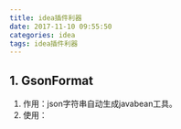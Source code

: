 ```yaml
---
title: idea插件利器
date: 2017-11-10 09:55:50
categories: idea
tags: idea插件利器
---
```


## 1. GsonFormat
1. 作用：json字符串自动生成javabean工具。
2. 使用：

